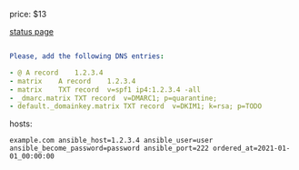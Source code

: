 

price: $13

[status page](https://etke.cc/order/status/#a379a6f6eeafb9a55e378c118034e2751e682fab9f2d30ab13d2125586ce1947)

```yaml

Please, add the following DNS entries:

- @	A record	1.2.3.4
- matrix	A record	1.2.3.4
- matrix	TXT record	v=spf1 ip4:1.2.3.4 -all
- _dmarc.matrix	TXT record	v=DMARC1; p=quarantine;
- default._domainkey.matrix	TXT record	v=DKIM1; k=rsa; p=TODO
```

hosts:
```
example.com ansible_host=1.2.3.4 ansible_user=user ansible_become_password=password ansible_port=222 ordered_at=2021-01-01_00:00:00
```



